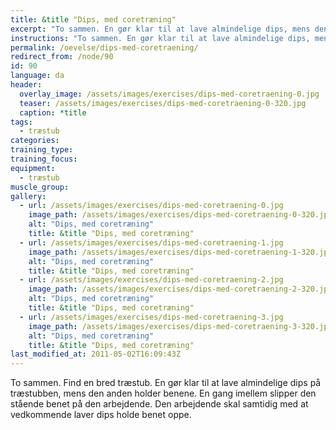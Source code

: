 ```yaml
---
title: &title "Dips, med coretræning"
excerpt: "To sammen. En gør klar til at lave almindelige dips, mens den anden holder benene. En gang imellem slipper den stående benet på den arbejdende. Den arbejdende skal samtidig med at vedkommende laver dips holde benet oppe."
instructions: "To sammen. En gør klar til at lave almindelige dips, mens den anden holder benene. En gang imellem slipper den stående benet på den arbejdende. Den arbejdende skal samtidig med at vedkommende laver dips holde benet oppe."
permalink: /oevelse/dips-med-coretraening/
redirect_from: /node/90
id: 90
language: da
header:
  overlay_image: /assets/images/exercises/dips-med-coretraening-0.jpg
  teaser: /assets/images/exercises/dips-med-coretraening-0-320.jpg
  caption: *title
tags:
  - træstub
categories:
training_type: 
training_focus: 
equipment:
  - træstub
muscle_group:
gallery:
  - url: /assets/images/exercises/dips-med-coretraening-0.jpg
    image_path: /assets/images/exercises/dips-med-coretraening-0-320.jpg
    alt: "Dips, med coretræning"
    title: &title "Dips, med coretræning"
  - url: /assets/images/exercises/dips-med-coretraening-1.jpg
    image_path: /assets/images/exercises/dips-med-coretraening-1-320.jpg
    alt: "Dips, med coretræning"
    title: &title "Dips, med coretræning"
  - url: /assets/images/exercises/dips-med-coretraening-2.jpg
    image_path: /assets/images/exercises/dips-med-coretraening-2-320.jpg
    alt: "Dips, med coretræning"
    title: &title "Dips, med coretræning"
  - url: /assets/images/exercises/dips-med-coretraening-3.jpg
    image_path: /assets/images/exercises/dips-med-coretraening-3-320.jpg
    alt: "Dips, med coretræning"
    title: &title "Dips, med coretræning"
last_modified_at: 2011-05-02T16:09:43Z
---
```


To sammen. Find en bred træstub. En gør klar til at lave almindelige dips på træstubben, mens den anden holder benene. En gang imellem slipper den stående benet på den arbejdende. Den arbejdende skal samtidig med at vedkommende laver dips holde benet oppe.
